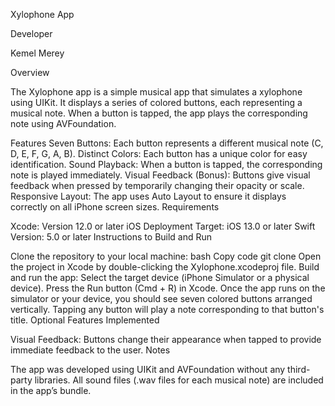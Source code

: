 Xylophone App

Developer

Kemel Merey

Overview

The Xylophone app is a simple musical app that simulates a xylophone using UIKit. It displays a series of colored buttons, each representing a musical note. When a button is tapped, the app plays the corresponding note using AVFoundation.

Features
Seven Buttons: Each button represents a different musical note (C, D, E, F, G, A, B).
Distinct Colors: Each button has a unique color for easy identification.
Sound Playback: When a button is tapped, the corresponding note is played immediately.
Visual Feedback (Bonus): Buttons give visual feedback when pressed by temporarily changing their opacity or scale.
Responsive Layout: The app uses Auto Layout to ensure it displays correctly on all iPhone screen sizes.
Requirements

Xcode: Version 12.0 or later
iOS Deployment Target: iOS 13.0 or later
Swift Version: 5.0 or later
Instructions to Build and Run

Clone the repository to your local machine:
bash
Copy code
git clone <repository-url>
Open the project in Xcode by double-clicking the Xylophone.xcodeproj file.
Build and run the app:
Select the target device (iPhone Simulator or a physical device).
Press the Run button (Cmd + R) in Xcode.
Once the app runs on the simulator or your device, you should see seven colored buttons arranged vertically. Tapping any button will play a note corresponding to that button's title.
Optional Features Implemented

Visual Feedback: Buttons change their appearance when tapped to provide immediate feedback to the user.
Notes

The app was developed using UIKit and AVFoundation without any third-party libraries.
All sound files (.wav files for each musical note) are included in the app’s bundle.